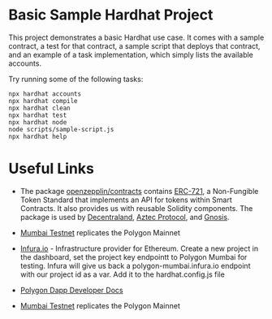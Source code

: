 # Basic Sample Hardhat Project

This project demonstrates a basic Hardhat use case. It comes with a sample contract, a test for that contract, a sample script that deploys that contract, and an example of a task implementation, which simply lists the available accounts.

Try running some of the following tasks:

```shell
npx hardhat accounts
npx hardhat compile
npx hardhat clean
npx hardhat test
npx hardhat node
node scripts/sample-script.js
npx hardhat help
```


# Useful Links
* The package [openzepplin/contracts](https://github.com/OpenZeppelin/openzeppelin-contracts) contains [ERC-721](https://ethereum.org/en/developers/docs/standards/tokens/erc-721/), a Non-Fungible Token Standard that implements an API for tokens within Smart Contracts. It also provides us with reusable Solidity components. The package is used by [Decentraland](https://decentraland.org/), [Aztec Protocol](https://aztec.network/), and [Gnosis](https://gnosis.io/).
* [Mumbai Testnet](https://docs.polygon.technology/docs/develop/network-details/network) replicates the Polygon Mainnet
* [Infura.io](https://infura.io/) - Infrastructure provider for Ethereum. Create
  a new project in the dashboard, set the project key endpointt to Polygon
  Mumbai for testing. Infura will give us back a polygon-mumbai.infura.io
  endpoint with our project id as a var. Add it to the hardhat.config.js file

* [Polygon Dapp Developer Docs](https://docs.polygon.technology/docs/develop/getting-started)

* [Mumbai Testnet](https://docs.polygon.technology/docs/develop/network-details/network) replicates the Polygon Mainnet

